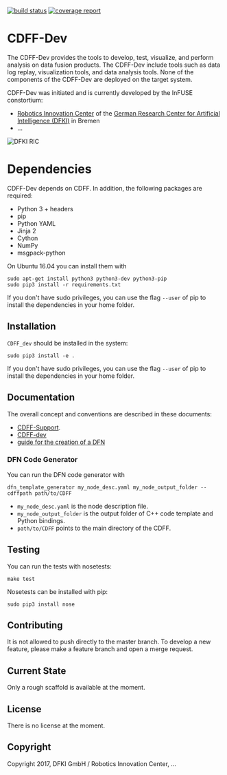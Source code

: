 [![build status](
https://gitlab.spaceapplications.com/InFuse/CDFF_dev/badges/master/build.svg)](
https://gitlab.spaceapplications.com/InFuse/CDFF_dev)
[![coverage report](
https://gitlab.spaceapplications.com/InFuse/CDFF_dev/badges/master/coverage.svg)](
https://gitlab.spaceapplications.com/InFuse/CDFF_dev)

# CDFF-Dev

The CDFF-Dev provides the tools to develop, test, visualize, and perform
analysis on data fusion products. The CDFF-Dev include tools such as data
log replay, visualization tools, and data analysis tools. None of the
components of the CDFF-Dev are deployed on the target system.

CDFF-Dev was initiated and is currently developed by the InFUSE constortium:
* [Robotics Innovation Center](http://robotik.dfki-bremen.de/en/startpage.html)
  of the [German Research Center for Artificial Intelligence (DFKI)](http://www.dfki.de)
  in Bremen
* ...

![DFKI RIC](https://www.dfki.de/web/presse/bildmaterial/dfki-logo-e-schrift.jpg)

# Dependencies

CDFF-Dev depends on CDFF. In addition, the following packages are required:

* Python 3 + headers
* pip
* Python YAML
* Jinja 2
* Cython
* NumPy
* msgpack-python

On Ubuntu 16.04 you can install them with

    sudo apt-get install python3 python3-dev python3-pip
    sudo pip3 install -r requirements.txt

If you don't have sudo privileges, you can use the flag `--user` of pip
to install the dependencies in your home folder.

## Installation

`CDFF_dev` should be installed in the system:

    sudo pip3 install -e .

If you don't have sudo privileges, you can use the flag `--user` of pip
to install the dependencies in your home folder.

## Documentation

The overall concept and conventions are described in these documents:

* [CDFF-Support](https://docs.google.com/document/d/1BzKnNrRw6yIFllrITiEGZXD8awtsmvNslqRuB4j29mw/edit#heading=h.lsr1bgv0ntf5).
* [CDFF-dev](https://docs.google.com/document/d/1yz_w7Eut6Rtg0d4I6R4mze2G8Oip4agyqrTDlKVgC6g/edit#heading=h.1xul7efma9uy)
* [guide for the creation of a DFN](https://docs.google.com/document/d/1hFTRKgJNN3n_brT3aajMA03AR_jQ2eCo-ZM33ggY5cE/edit?disco=AAAABnQb9DE&ts=5a841a86)

### DFN Code Generator

You can run the DFN code generator with

    dfn_template_generator my_node_desc.yaml my_node_output_folder --cdffpath path/to/CDFF

* `my_node_desc.yaml` is the node description file.
* `my_node_output_folder` is the output folder of C++ code template and
  Python bindings.
* `path/to/CDFF` points to the main directory of the CDFF.

## Testing

You can run the tests with nosetests:

    make test

Nosetests can be installed with pip:

    sudo pip3 install nose

## Contributing

It is not allowed to push directly to the master branch. To develop a new
feature, please make a feature branch and open a merge request.

## Current State

Only a rough scaffold is available at the moment.

## License

There is no license at the moment.

## Copyright

Copyright 2017, DFKI GmbH / Robotics Innovation Center, ...
